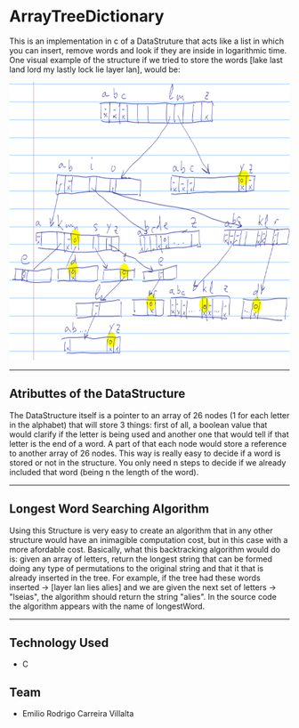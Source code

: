 # ArrayTreeDictionary
This is an implementation in c of a DataStruture that acts like a list in which you can insert, remove words and look if they are inside in logarithmic time. One visual example of the structure if we tried to store the words [lake last land lord my lastly lock lie layer lan], would be:
<p align="center">
   <img src="https://github.com/rorro6787/rorro6787/blob/main/Images/Sin%20t%C3%ADtulo.png" width="800" height="500" />
</p>
<hr style="height:2px;border-width:0;color:gray;background-color:gray">

## Atributtes of the DataStructure
The DataStructure itself is a pointer to an array of 26 nodes (1 for each letter in the alphabet) that will store 3 things: first of all, a boolean value that would clarify if the letter is being used and another one that would tell if that letter is the end of a word. A part of that each node would store a reference to another array of 26 nodes.
This way is really easy to decide if a word is stored or not in the structure. You only need n steps to decide if we already included that word (being n the length of the word).

<hr style="height:2px;border-width:0;color:gray;background-color:gray">

## Longest Word Searching Algorithm
Using this Structure is very easy to create an algorithm that in any other structure would have an inimagible computation cost, but in this case with a more afordable cost. Basically, what this backtracking algorithm would do is: given an array of letters, return the longest string that can be formed doing any type of permutations to the original string and that it that is already inserted in the tree.
For example, if the tree had these words inserted -> [layer lan lies alies] and we are given the next set of letters -> "lseias", the algorithm should return the string "alies". In the source code the algorithm appears with the name of longestWord.

<hr style="height:2px;border-width:0;color:gray;background-color:gray">

## Technology Used
- C

## Team
- Emilio Rodrigo Carreira Villalta
